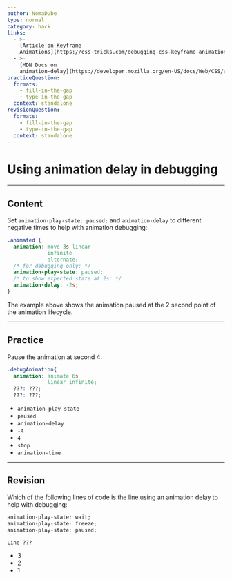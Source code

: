 ```yaml
---
author: NomaDube
type: normal
category: hack
links:
  - >-
    [Article on Keyframe
    Animations](https://css-tricks.com/debugging-css-keyframe-animations/){article}
  - >-
    [MDN Docs on
    animation-delay](https://developer.mozilla.org/en-US/docs/Web/CSS/animation-delay){documentation}
practiceQuestion:
  formats:
    - fill-in-the-gap
    - type-in-the-gap
  context: standalone
revisionQuestion:
  formats:
    - fill-in-the-gap
    - type-in-the-gap
  context: standalone
---
```


# Using animation delay in debugging


---

## Content

Set `animation-play-state: paused;` and `animation-delay` to different negative times to help with animation debugging:

```css
.animated {
  animation: move 3s linear
             infinite
             alternate;
  /* for debugging only: */
  animation-play-state: paused;
  /* to show expected state at 2s: */
  animation-delay: -2s;  
}
```

The example above shows the animation paused at the 2 second point of the animation lifecycle.


---

## Practice

Pause the animation at second 4:

```css
.debugAnimation{
  animation: animate 6s
             linear infinite;
  ???: ???;
  ???: ???;
```

- `animation-play-state`
- `paused`
- `animation-delay`
- `-4`
- `4`
- `stop`
- `animation-time`


---

## Revision

Which of the following lines of code is the line using an animation delay to help with debugging:

```css
animation-play-state: wait;
animation-play-state: freeze;
animation-play-state: paused;
```

```plain-text
Line ???
```

- 3
- 2
- 1
